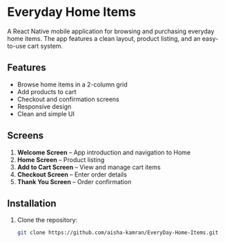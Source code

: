 # Everyday Home Items

A React Native mobile application for browsing and purchasing everyday home items. The app features a clean layout, product listing, and an easy-to-use cart system.

## Features

- Browse home items in a 2-column grid
- Add products to cart
- Checkout and confirmation screens
- Responsive design
- Clean and simple UI

## Screens

1. **Welcome Screen** – App introduction and navigation to Home
2. **Home Screen** – Product listing
3. **Add to Cart Screen** – View and manage cart items
4. **Checkout Screen** – Enter order details
5. **Thank You Screen** – Order confirmation

## Installation

1. Clone the repository:
   ```bash
   git clone https://github.com/aisha-kamran/EveryDay-Home-Items.git
